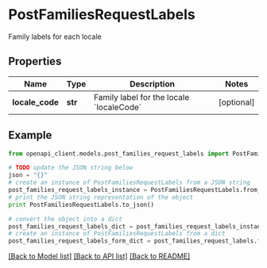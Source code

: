 # PostFamiliesRequestLabels

Family labels for each locale

## Properties
Name | Type | Description | Notes
------------ | ------------- | ------------- | -------------
**locale_code** | **str** | Family label for the locale &#x60;localeCode&#x60; | [optional] 

## Example

```python
from openapi_client.models.post_families_request_labels import PostFamiliesRequestLabels

# TODO update the JSON string below
json = "{}"
# create an instance of PostFamiliesRequestLabels from a JSON string
post_families_request_labels_instance = PostFamiliesRequestLabels.from_json(json)
# print the JSON string representation of the object
print PostFamiliesRequestLabels.to_json()

# convert the object into a dict
post_families_request_labels_dict = post_families_request_labels_instance.to_dict()
# create an instance of PostFamiliesRequestLabels from a dict
post_families_request_labels_form_dict = post_families_request_labels.from_dict(post_families_request_labels_dict)
```
[[Back to Model list]](../README.md#documentation-for-models) [[Back to API list]](../README.md#documentation-for-api-endpoints) [[Back to README]](../README.md)


